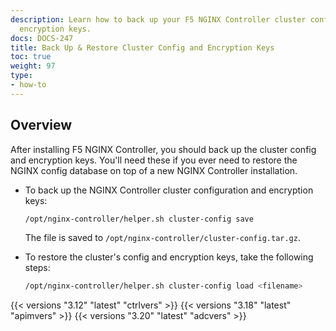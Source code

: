 ```yaml
---
description: Learn how to back up your F5 NGINX Controller cluster configuration and
  encryption keys.
docs: DOCS-247
title: Back Up & Restore Cluster Config and Encryption Keys
toc: true
weight: 97
type:
- how-to
---
```


## Overview

After installing F5 NGINX Controller, you should back up the cluster config and encryption keys. You'll need these if you ever need to restore the NGINX config database on top of a new NGINX Controller installation.

- To back up the NGINX Controller cluster configuration and encryption keys:

  ```bash
  /opt/nginx-controller/helper.sh cluster-config save
  ```

  The file is saved to `/opt/nginx-controller/cluster-config.tar.gz`.

- To restore the cluster's config and encryption keys, take the following steps:

  ```bash
  /opt/nginx-controller/helper.sh cluster-config load <filename>
  ```

{{< versions "3.12" "latest" "ctrlvers" >}}
{{< versions "3.18" "latest" "apimvers" >}}
{{< versions "3.20" "latest" "adcvers" >}}
